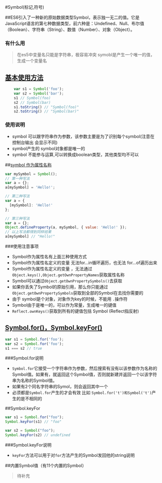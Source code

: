 #Symbol(标记,符号)

##ES6引入了一种新的原始数据类型Symbol，表示独一无二的值。它是JavaScript语言的第七种数据类型，前六种是：Undefined、Null、布尔值（Boolean）、字符串（String）、数值（Number）、对象（Object）。

### 有什么用
>在es5中变量名只能是字符串，极容易冲突 symobl是产生一个唯一的值，生成一个变量名

## [基本使用方法](symbol-base.es6)
``` javascript
	var s1 = Symbol('foo');
	var s2 = Symbol('bar');
	s1 // Symbol(foo)
	s2 // Symbol(bar)
	s1.toString() // "Symbol(foo)"
	s2.toString() // "Symbol(bar)"
```
### 使用说明
- symbol 可以跟字符串作为参数，该参数主要是为了识别每个symbol(注意在控制台输出 会显示不同)
-  symbol产生的 symbol对象都是唯一的
-  symbol 不能参与运算,可以转换成boolean类型，其他类型均不可以


##[symbol 作为属性名称](symbol-prop.es6) 

``` javascript
var mySymbol = Symbol();
// 第一种写法
var a = {};
a[mySymbol] = 'Hello!';

// 第二种写法
var a = {
  [mySymbol]: 'Hello!'
};

// 第三种写法
var a = {};
Object.defineProperty(a, mySymbol, { value: 'Hello!' });
// 以上写法都得到同样结果
a[mySymbol] // "Hello!"
```

###使用注意事项
- Symbol作为属性名有上面三种使用方式
- Symbol作为属性名定义的变量 无法for...in循环遍历，也无法 for...of遍历出来
- Symbol作为属性名定义的变量 ，无法通过```Object.keys(),Object.getOwnPropertyNames```获取属性名称
- Symbol可以通过```Object.getOwnPropertySymbols()```去获取
- 如果你丢失了Symbol的原始引用，那么你只能通过```Object.getOwnPropertySymbols```获取到全部的Symbol在去找你需要的
- 由于 symbol是个对象，对象作为key的时候，不能用 ```.```操作符
- Symbol由于是唯一的，可以作为常量，生成唯一的键值
- ```Reflect.ownKeys()```获取到所有的键值包括 Symbol (Reflect指反射)

##  [Symbol.for()，Symbol.keyFor()](symbol-for-keyfor.es6)
``` javascript
var s1 = Symbol.for('foo');
var s2 = Symbol.for('foo');
s1 === s2 // true
```

###Symbol.for说明
- ```Symbol.for```它接受一个字符串作为参数，然后搜索有没有以该参数作为名称的Symbol值。如果有，就返回这个Symbol值，否则就新建并返回一个以该字符串为名称的Symbol值。
- 如果有2个同名字符串的Symol，则会返回其中一个
- 必须都是```Symbol.for```产生的才会有效 比如 ```Symbol.for('t')和Symbol('t')```产生的是不相同的 

##Symbol.keyFor
``` javascript
var s1 = Symbol.for("foo");
Symbol.keyFor(s1) // "foo"

var s2 = Symbol("foo");
Symbol.keyFor(s2) // undefined
```

###Symbol.keyFor说明
- ```keyFor```方法可以用于对```for```方法产生的Symbol发回他的string说明

##内置Symbol值（有11个内置的Symbol）
> 待补充

